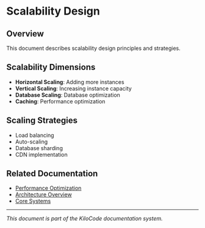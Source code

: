 # Scalability Design

## Overview
This document describes scalability design principles and strategies.

## Scalability Dimensions
- **Horizontal Scaling**: Adding more instances
- **Vertical Scaling**: Increasing instance capacity
- **Database Scaling**: Database optimization
- **Caching**: Performance optimization

## Scaling Strategies
- Load balancing
- Auto-scaling
- Database sharding
- CDN implementation

## Related Documentation
- [Performance Optimization](PERFORMANCE_OPTIMIZATION.md)
- [Architecture Overview](ARCHITECTURE_OVERVIEW.md)
- [Core Systems](CORE_SYSTEMS.md)

---
*This document is part of the KiloCode documentation system.*
